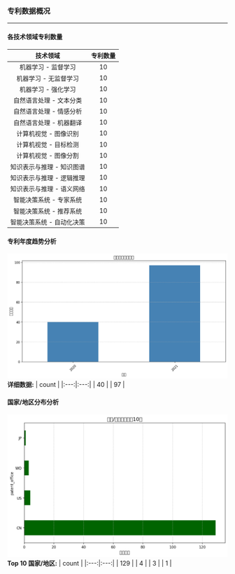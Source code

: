 ### 专利数据概况
---
#### 各技术领域专利数量
| 技术领域           |   专利数量 |
|:---:|:---:|
| 机器学习 - 监督学习    |     10 |
| 机器学习 - 无监督学习   |     10 |
| 机器学习 - 强化学习    |     10 |
| 自然语言处理 - 文本分类  |     10 |
| 自然语言处理 - 情感分析  |     10 |
| 自然语言处理 - 机器翻译  |     10 |
| 计算机视觉 - 图像识别   |     10 |
| 计算机视觉 - 目标检测   |     10 |
| 计算机视觉 - 图像分割   |     10 |
| 知识表示与推理 - 知识图谱 |     10 |
| 知识表示与推理 - 逻辑推理 |     10 |
| 知识表示与推理 - 语义网络 |     10 |
| 智能决策系统 - 专家系统  |     10 |
| 智能决策系统 - 推荐系统  |     10 |
| 智能决策系统 - 自动化决策 |     10 |
#### 专利年度趋势分析
![趋势图](year_count.png)
**详细数据:**
|   count |
|:---:|:---:|
|      40 |
|      97 |
#### 国家/地区分布分析
![国家专利图](country_count.png)
**Top 10 国家/地区:**
|   count |
|:---:|:---:|
|     129 |
|       4 |
|       3 |
|       1 |

